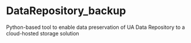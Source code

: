 # DataRepository_backup
Python-based tool to enable data preservation of UA Data Repository to a
cloud-hosted storage solution
